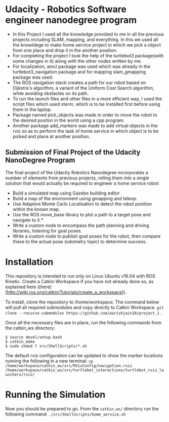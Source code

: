 # Udacity - Robotics Software engineer nanodegree program 

 
* In this Project I used all the knowledge provided to me in all the previous projects including SLAM, mapping, and everything. In this we used all the knowldege to make home service project in which we pick a object from one place and drop it in the another position.
* For completing the project I took the help of the turtlebot3 package(with some changes in it) along with the other nodes written by me.
* For localization, amcl package was used which was already in the turtlebot3_navigation package and for mapping slam_gmapping package was used.
* The ROS navigation stack creates a path for our robot based on Dijkstra's algorithm, a variant of the Uniform Cost Search algorithm, while avoiding obstacles on its path.
* To run the launch files and other files in a more efficient way, I used the script files which used xterm, which is to be installed first before using them in the laptop.
* Package named pick_objects was made in order to move the robot to the desired positon in the world using a cpp program.
* Another package add_markers was made to add virtual objects in the rviz so as to perform the task of home service in which object is to be picked and place at another position.

## Submission of Final Project of the Udacity NanoDegree Program


The final project of the Udacity Robotics Nanodegree incorporates a number of elements from previous projects, rolling them into a single solution that would actually be required to engineer a home service robot:

* Build a simulated map using Gazebo building editor
* Build a map of the environment using gmapping and teleop.
* Use Adaptive Monte Carlo Localisation to detect the robot position within the known map.
* Use the ROS move_base library to plot a path to a target pose and navigate to it.* 
* Write a custom node to encompass the path planning and driving libraries, listening for goal poses.
* Write a custom node to publish goal poses for the robot, then compare these to the actual pose (odometry topic) to determine success.


# Installation
This repository is intended to run only on Linux Ubuntu v16.04 with ROS Kinetic. Create a Catkin Workspace if you have not already done so, as explained here ((here)[http://wiki.ros.org/catkin/Tutorials/create_a_workspace]).

To install, clone the repository to /home/workspace. The command below will pull all required submodules and copy directly to Catkin Workspace. ` git clone --recurse-submodules https://github.com/aarishjain28/project_1 ` .

Once all the necessary files are in place, run the following commands from the catkin_ws directory:

```
$ source devel/setup.bash
$ catkin_make
$ sudo chmod 7 src/ShellScripts/*.sh

```
The default rviz configuration can be updated to show the marker locations running the following in a new terminal: 
`cp /home/workspace/catkin_ws/src/RVizConfig/navigation.rviz` 
`/home/workspace/catkin_ws/src/turtlebot_interactions/turtlebot_rviz_launchers/rviz/`

# Running the Simulation
Now you should be prepared to go. From the `catkin_ws/` directory run the following command: 
`./src/ShellScripts/home_service.sh`
